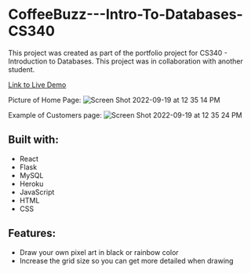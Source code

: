 # CoffeeBuzz---Intro-To-Databases-CS340

This project was created as part of the portfolio project for CS340 - Introduction to Databases. This project was in collaboration with another student.

[Link to Live Demo]

[Link to Live Demo]: https://cs340-summer-2022-group-36.herokuapp.com/

Picture of Home Page:
![Screen Shot 2022-09-19 at 12 35 14 PM](https://user-images.githubusercontent.com/81591593/191068004-25aea175-b8ef-49b2-8ba7-362394e2f598.png)


Example of Customers page:
![Screen Shot 2022-09-19 at 12 35 24 PM](https://user-images.githubusercontent.com/81591593/191068013-e5b04eea-c56b-4151-9220-ce3c342faa9d.png)



Built with:
------------------------------------------------------------------------------------------
* React
* Flask
* MySQL
* Heroku
* JavaScript
* HTML
* CSS

Features:
------------------------------------------------------------------------------------------
* Draw your own pixel art in black or rainbow color
* Increase the grid size so you can get more detailed when drawing
